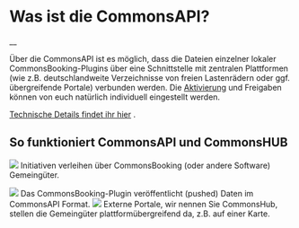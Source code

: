 #  Was ist die CommonsAPI?

__

Über die CommonsAPI ist es möglich, dass die Dateien einzelner lokaler
CommonsBooking-Plugins über eine Schnittstelle mit zentralen Plattformen (wie
z.B. deutschlandweite Verzeichnisse von freien Lastenrädern oder ggf.
übergreifende Portale) verbunden werden. Die [Aktivierung](/dokumentation/schnittstellen-api/commonsbooking-api) und Freigaben können von euch
natürlich individuell eingestellt werden.

[Technische Details findet ihr hier](/dokumentation/schnittstellen-api/commonsbooking-api) .

##  So funktioniert CommonsAPI und CommonsHUB

![](/img/logo-api-items.png) Initiativen verleihen über
CommonsBooking (oder andere Software) Gemeingüter.

![](/img/logo-api-connects.png) Das CommonsBooking-Plugin veröffentlicht
(pushed) Daten im CommonsAPI Format.  ![](/img/logo-api-commonshub.png)
Externe Portale, wir nennen Sie CommonsHub, stellen die Gemeingüter
plattformübergreifend da, z.B. auf einer Karte.

